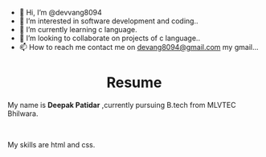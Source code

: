 - 👋 Hi, I’m @devvang8094
- 👀 I’m interested in software development and coding..
- 🌱 I’m currently learning c language.
- 💞️ I’m looking to collaborate on projects of c language..
- 📫 How to reach me contact me on devang8094@gmail.com my gmail...

<!---
devvang8094/devvang8094 is a ✨ special ✨ repository because its `README.md` (this file) appears on your GitHub profile.
You can click the Preview link to take a look at your changes.
--->

<!---# Resume
## Deepak Patidar  
* Currently pursuing B.tech in computer science and engineering for MLVTEC BHILWARA
* Skills - html, css.
* Currently learning c language.
* Hobbies - Swimming and traveling.--->

<h1 align="center">Resume</h1>
<p>My name is <b>Deepak Patidar</b> ,currently pursuing B.tech from MLVTEC Bhilwara.</p><br>
<p>My skills are html and css.</p>
  

